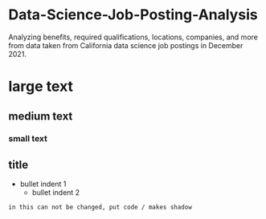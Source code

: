 # Data-Science-Job-Posting-Analysis
Analyzing benefits, required  qualifications, locations, companies, and more from data taken from California data science job postings in December 2021. 

# large text 
## medium text 
### small text 

## title 
- bullet indent 1
  - bullet indent 2 

` in this can not be changed, put code / makes shadow `
